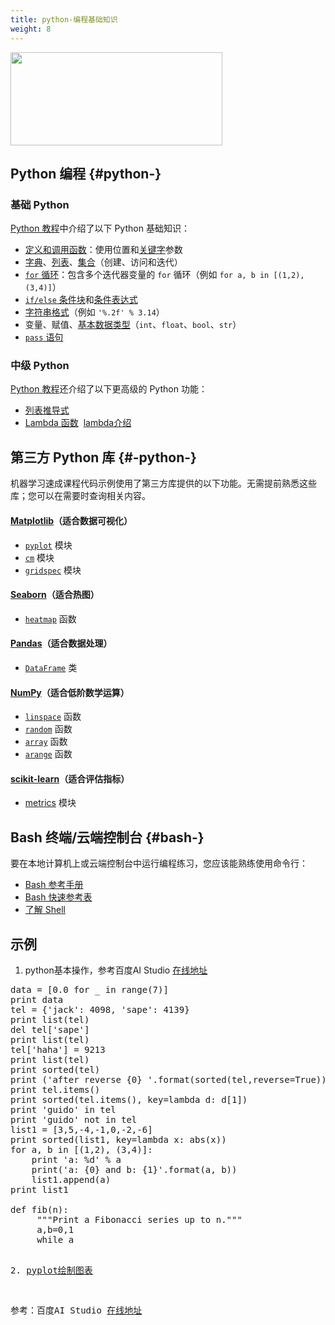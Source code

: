 ```yaml
---
title: python-编程基础知识
weight: 8
---
```


  <img loading="lazy" width="339" height="149" class="alignnone size-full wp-image-2834 shadow" src="https://haomou.oss-cn-beijing.aliyuncs.com/upload/2018/11/img_5bf6084610d03.png" data-src="https://haomou.oss-cn-beijing.aliyuncs.com/upload/2018/11/img_5bf6084610d03.png?x-oss-process=image/format,webp" alt="" srcset="https://haomou.oss-cn-beijing.aliyuncs.com/upload/2018/11/img_5bf6084610d03.png?x-oss-process=image/format,webp 339w, https://haomou.oss-cn-beijing.aliyuncs.com/upload/2018/11/img_5bf6084610d03.png?x-oss-process=image/quality,q_50/resize,m_fill,w_300,h_132/format,webp 300w" sizes="(max-width: 339px) 100vw, 339px" />

## Python 编程 {#python-}

### 基础 Python

[Python 教程][1]中介绍了以下 Python 基础知识：

* [定义和调用函数][2]：使用位置和[关键字][3]参数
* [字典][4]、[列表][5]、[集合][6]（创建、访问和迭代）
* [`for` 循环][7]：包含多个迭代器变量的 `for` 循环（例如 `for a, b in [(1,2), (3,4)]`）
* [`if/else` 条件块][8]和[条件表达式][9]
* [字符串格式][10]（例如 `'%.2f' % 3.14`）
* 变量、赋值、[基本数据类型][11]（`int`、`float`、`bool`、`str`）
* [`pass` 语句][12]

### 中级 Python

[Python 教程][1]还介绍了以下更高级的 Python 功能：

* [列表推导式][13]
* [Lambda 函数][14]  [lambda介绍][15]

## 第三方 Python 库 {#-python-}

机器学习速成课程代码示例使用了第三方库提供的以下功能。无需提前熟悉这些库；您可以在需要时查询相关内容。

#### [Matplotlib][16]（适合数据可视化）

* [`pyplot`][17] 模块
* [`cm`][18] 模块
* [`gridspec`][19] 模块

#### [Seaborn][20]（适合热图）

* [`heatmap`][21] 函数

#### [Pandas][22]（适合数据处理）

* [`DataFrame`][23] 类

#### [NumPy][24]（适合低阶数学运算）

* [`linspace`][25] 函数
* [`random`][26] 函数
* [`array`][27] 函数
* [`arange`][28] 函数

#### [scikit-learn][29]（适合评估指标）

* [metrics][30] 模块

## Bash 终端/云端控制台 {#bash-}

要在本地计算机上或云端控制台中运行编程练习，您应该能熟练使用命令行：

* [Bash 参考手册][31]
* [Bash 快速参考表][32]
* [了解 Shell][33]

## 示例

  1. python基本操作，参考百度AI Studio [在线地址][34]

<pre class="EnlighterJSRAW" data-enlighter-language="python">data = [0.0 for _ in range(7)]
print data
tel = {'jack': 4098, 'sape': 4139}
print list(tel)
del tel['sape']
print list(tel)
tel['haha'] = 9213
print list(tel)
print sorted(tel)
print ('after reverse {0} '.format(sorted(tel,reverse=True)))
print tel.items()
print sorted(tel.items(), key=lambda d: d[1])
print 'guido' in tel
print 'guido' not in tel
list1 = [3,5,-4,-1,0,-2,-6]
print sorted(list1, key=lambda x: abs(x))
for a, b in [(1,2), (3,4)]:
    print 'a: %d' % a
    print('a: {0} and b: {1}'.format(a, b))
    list1.append(a)
print list1

def fib(n):
     """Print a Fibonacci series up to n."""
     a,b=0,1
     while a<n:
         print(a),
         a,b=b,a+b
fib(20)</pre>


  2. <a href="https://aistudio.baidu.com/#/projectDetail/33836">pyplot绘制图表</a>

参考：百度AI Studio [在线地址][34]

<audio style="display: none;" controls="controls"></audio>

 [1]: https://docs.python.org/3/tutorial/
 [2]: https://docs.python.org/3/tutorial/controlflow.html#defining-functions
 [3]: https://docs.python.org/3/tutorial/controlflow.html#keyword-arguments
 [4]: https://docs.python.org/3/tutorial/datastructures.html#dictionaries
 [5]: https://docs.python.org/3/tutorial/introduction.html#lists
 [6]: https://docs.python.org/3/tutorial/datastructures.html#sets
 [7]: https://docs.python.org/3/tutorial/controlflow.html#for-statements
 [8]: https://docs.python.org/3/tutorial/controlflow.html#if-statements
 [9]: https://docs.python.org/2.5/whatsnew/pep-308.html
 [10]: https://docs.python.org/3/tutorial/inputoutput.html#old-string-formatting
 [11]: https://docs.python.org/3/tutorial/introduction.html#using-python-as-a-calculator
 [12]: https://docs.python.org/3/tutorial/controlflow.html#pass-statements
 [13]: https://docs.python.org/3/tutorial/datastructures.html#list-comprehensions
 [14]: https://docs.python.org/3/tutorial/controlflow.html#lambda-expressions
 [15]: https://www.cnblogs.com/hf8051/p/8085424.html
 [16]: https://matplotlib.org/contents.html
 [17]: https://matplotlib.org/api/pyplot_api.html
 [18]: https://matplotlib.org/api/cm_api.html
 [19]: https://matplotlib.org/api/gridspec_api.html
 [20]: https://seaborn.pydata.org/index.html
 [21]: https://seaborn.pydata.org/generated/seaborn.heatmap.html
 [22]: https://pandas.pydata.org/
 [23]: https://pandas.pydata.org/pandas-docs/stable/dsintro.html#dataframe
 [24]: https://www.numpy.org/
 [25]: https://docs.scipy.org/doc/numpy-1.10.0/reference/generated/numpy.linspace.html
 [26]: https://docs.scipy.org/doc/numpy/reference/generated/numpy.random.random.html#numpy.random.random
 [27]: https://docs.scipy.org/doc/numpy/reference/generated/numpy.array.html
 [28]: https://docs.scipy.org/doc/numpy/reference/generated/numpy.arange.html
 [29]: https://scikit-learn.org/
 [30]: https://scikit-learn.org/stable/modules/classes.html#module-sklearn.metrics
 [31]: https://tiswww.case.edu/php/chet/bash/bashref.html
 [32]: https://github.com/LeCoupa/awesome-cheatsheets/blob/master/languages/bash.sh
 [33]: https://www.learnshell.org/
 [34]: https://aistudio.baidu.com/#/projectDetail/33836
